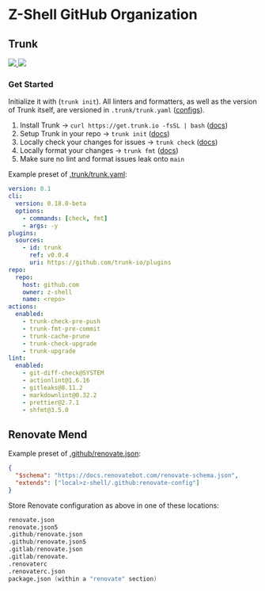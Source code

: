 <h1> Z-Shell GitHub Organization </h1>

## Trunk

  <a href="https://slack.trunk.io">
    <img src="https://img.shields.io/badge/slack-slack.trunk.io-blue?logo=slack"/>
  </a>
  <a href="https://docs.trunk.io">
    <img src="https://img.shields.io/badge/docs.trunk.io-7f7fcc?label=docs&logo=readthedocs&labelColor=555555&logoColor=ffffff"/>
  </a>

### Get Started

Initialize it with (`trunk init`). All linters and formatters, as well as the version of Trunk itself, are versioned in `.trunk/trunk.yaml` ([configs](https://github.com/trunk-io/configs)).

1. Install Trunk → `curl https://get.trunk.io -fsSL | bash`
   ([docs](https://docs.trunk.io/get-started))
2. Setup Trunk in your repo → `trunk init` ([docs](https://docs.trunk.io/get-started))
3. Locally check your changes for issues → `trunk check`
   ([docs](https://docs.trunk.io/check/overview))
4. Locally format your changes → `trunk fmt` ([docs](https://docs.trunk.io/check/cli))
5. Make sure no lint and format issues leak onto `main`

Example preset of [.trunk/trunk.yaml](../.trunk/trunk.yaml):

```yaml
version: 0.1
cli:
  version: 0.18.0-beta
  options:
    - commands: [check, fmt]
    - args: -y
plugins:
  sources:
    - id: trunk
      ref: v0.0.4
      uri: https://github.com/trunk-io/plugins
repo:
  repo:
    host: github.com
    owner: z-shell
    name: <repo>
actions:
  enabled:
    - trunk-check-pre-push
    - trunk-fmt-pre-commit
    - trunk-cache-prune
    - trunk-check-upgrade
    - trunk-upgrade
lint:
  enabled:
    - git-diff-check@SYSTEM
    - actionlint@1.6.16
    - gitleaks@8.11.2
    - markdownlint@0.32.2
    - prettier@2.7.1
    - shfmt@3.5.0
```

## Renovate Mend

Example preset of [.github/renovate.json](https://github.com/z-shell/wiki/blob/main/.github/renovate.json):

```json
{
  "$schema": "https://docs.renovatebot.com/renovate-schema.json",
  "extends": ["local>z-shell/.github:renovate-config"]
}
```

Store Renovate configuration as above in one of these locations:

```verilog
renovate.json
renovate.json5
.github/renovate.json
.github/renovate.json5
.gitlab/renovate.json
.gitlab/renovate.
.renovaterc
.renovaterc.json
package.json (within a "renovate" section)
```

